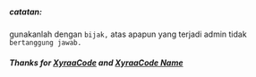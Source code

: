 <h5 align="left">catatan:</h5>

gunakanlah dengan ```bijak,``` atas apapun yang terjadi admin tidak ```bertanggung jawab.```

<h5 align="left">Thanks for <a href="https://github.com/XyraaCode">XyraaCode</a> and <a href="https://github.com/XyraaCode">XyraaCode Name</a></h5>
